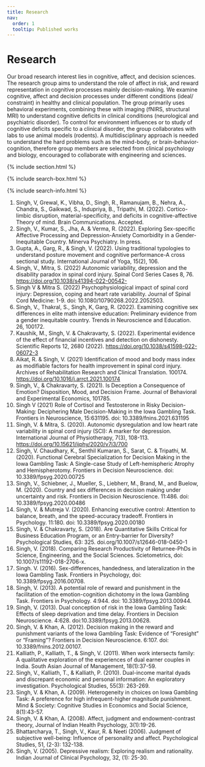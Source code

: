 ```yaml
---
title: Research
nav:
  order: 1
  tooltip: Published works
---
```


# <i class="fas fa-microscope"></i>Research

Our broad research interest lies in cognitive, affect, and decision
sciences. The research group aims to understand the role of affect in
risk, and reward representation in cognitive processes mainly
decision-making. We examine cognitive, affect and decision processes under
different conditions (ideal/ constraint) in healthy and clinical
population. The group primarily uses behavioral experiments, combining
these with imaging (fNIRS, structural MRI) to understand cognitive
deficits in clinical conditions (neurological and psychiatric disorder).
To control for environment influences or to study of cognitive deficits
specific to a clinical disorder, the group collaborates with labs to use
animal models (rodents). A multidisciplinary approach is needed to
understand the hard problems such as the mind-body, or
brain-behavior-cognition, therefore group members are selected from
clinical psychology and biology, encouraged to collaborate with
engineering and sciences.

{% include section.html %}

{% include search-box.html %}

{% include search-info.html %}

1. Singh, V, Grewal, K., Vibha, D., Singh, R., Ramanujam, B., Nehra, A., Chandra, S., Gaikwad, S., Indupriya, B., Tripathi, M. (2022). Cortico-limbic disruption, material-specificity, and deficits in cognitive-affective Theory of mind. Brain Communications. Accepted.
2. Singh, V., Kumar, S., Jha, A. & Verma, R. (2022). Exploring Sex-specific Affective Processing and Depression-Anxiety Comorbidity in a Gender-Inequitable Country. Minerva Psychiatry. In press. 
3. Gupta, A., Garg, R., & Singh, V. (2022). Using traditional typologies to understand posture movement and cognitive performance-A cross sectional study. International Journal of Yoga, 15(2), 106.
4. Singh, V., Mitra, S. (2022) Autonomic variability, depression and the disability paradox in spinal cord injury. Spinal Cord Series Cases 8, 76. https://doi.org/10.1038/s41394-022-00542-
5. Singh V & Mitra S. (2022) Psychophysiological impact of spinal cord injury: Depression, coping and heart rate variability. Journal of Spinal Cord Medicine: 1-9. doi: 10.1080/10790268.2022.2052503.
6. Singh, V., Thakral, S., Singh, K, Garg, R. (2022). Examining cognitive sex differences in elite math intensive education: Preliminary evidence from a gender inequitable country. Trends in Neuroscience and Education. 26, 100172.
7. Kaushik, M., Singh, V. & Chakravarty, S. (2022). Experimental evidence of the effect of financial incentives and detection on dishonesty. Scientific Reports 12, 2680 (2022). https://doi.org/10.1038/s41598-022-06072-3
8. Aikat, R. & Singh, V. (2021) Identification of mood and body mass index as modifiable factors for health improvement in spinal cord injury. Archives of Rehabilitation Research and Clinical Translation. 100174. https://doi.org/10.1016/j.arrct.2021.100174
9. Singh, V., & Chakravarty, S. (2021). Is Deception a Consequence of Emotion? Disposition, Mood, and Decision Frame. Journal of Behavioral and Experimental Economics, 101785.
10. Singh V (2021) Role of Cortisol and Testosterone in Risky Decision-Making: Deciphering Male Decision-Making in the Iowa Gambling Task. Frontiers in Neuroscience, 15:631195. doi: 10.3389/fnins.2021.631195
11. Singh, V. & Mitra, S. (2020). Autonomic dysregulation and low heart rate variability in spinal cord injury (SCI): A marker for depression. International Journal of Physiotherapy, 7(3), 108-113. https://doi.org/10.15621/ijphy/2020/v7i3/700
12. Singh, V. Chaudhary, K., Senthil Kumaran, S., Sarat, C. & Tripathi, M. (2020). Functional Cerebral Specialization for Decision Making in the Iowa Gambling Task: A Single-case Study of Left-hemispheric Atrophy and Hemispherotomy. Frontiers in Decision Neuroscience. doi: 10.3389/fpsyg.2020.00725
13. Singh, V., Schiebner, J., Mueller, S., Liebherr, M., Brand, M., and Buelow, M. (2020). Country and sex differences in decision making under uncertainty and risk. Frontiers in Decision Neuroscience. 11:486. doi: 10.3389/fpsyg.2020.00486
14. Singh, V. & Mutreja V. (2020). Enhancing executive control: Attention to balance, breath, and the speed-accuracy tradeoff. Frontiers in Psychology. 11:180. doi: 10.3389/fpsyg.2020.00180
15. Singh, V. & Chakravarty, S. (2018). Are Quantitative Skills Critical for Business Education Program, or an Entry-barrier for Diversity? Psychological Studies, 63: 325. doi.org/10.1007/s12646-018-0450-1
16. Singh, V. (2018). Comparing Research Productivity of Returnee-PhDs in Science, Engineering, and the Social Sciences. Scietometrics, doi: 10.1007/s11192-018-2706-x.
17. Singh. V. (2016). Sex-differences, handedness, and lateralization in the Iowa Gambling Task. Frontiers in Psychology, doi: 10.3389/fpsyg.2016.00708.
18. Singh, V. (2013). A potential role of reward and punishment in the facilitation of the emotion-cognition dichotomy in the Iowa Gambling Task. Frontiers in Psychology. 4:944. doi: 10.3389/fpsyg.2013.00944.
19. Singh, V. (2013). Dual conception of risk in the Iowa Gambling Task: Effects of sleep deprivation and time delay.  Frontiers in Decision Neuroscience. 4:628. doi:10.3389/fpsyg.2013.00628.
20. Singh, V. & Khan, A. (2012). Decision making in the reward and punishment variants of the Iowa Gambling Task: Evidence of “Foresight” or “Framing”? Frontiers in Decision Neuroscience. 6:107. doi: 10.3389/fnins.2012.00107.
21. Kalliath, P., Kalliath, T., & Singh, V. (2011). When work intersects family: A qualitative exploration of the experiences of dual earner couples in India. South Asian Journal of Management, 18(1):37-59.
22. Singh, V., Kalliath, T., & Kalliath, P. (2010). Dual-income marital dyads and discrepant economic and personal information: An exploratory investigation. Psychological Studies, 55(3): 263-269.
23. Singh, V. & Khan, A. (2009). Heterogeneity in choices on Iowa Gambling Task: A preference for high infrequent-higher magnitude punishment. Mind & Society: Cognitive Studies in Economics and Social Science, 8(1):43-57.
24. Singh, V. & Khan, A. (2008). Affect, judgment and endowment-contrast theory, Journal of Indian Health Psychology, 3(1):19-26.
25. Bhattarcharya, T., Singh, V., Kaur, R. & Neeti (2006). Judgment of subjective well-being: Influence of personality and affect. Psychological Studies, 51, (2-3): 132-138.
26. Singh, V. (2005). Depressive realism: Exploring realism and rationality. Indian Journal of Clinical Psychology, 32, (1): 25-30.

	


